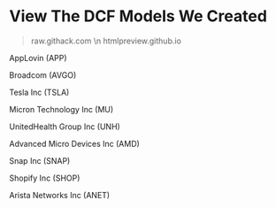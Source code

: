 # View The DCF Models We Created
> raw.githack.com \n
> htmlpreview.github.io

AppLovin (APP)

Broadcom (AVGO)

Tesla Inc (TSLA)

Micron Technology Inc (MU)

UnitedHealth Group Inc (UNH)

Advanced Micro Devices Inc (AMD)

Snap Inc (SNAP)

Shopify Inc (SHOP)

Arista Networks Inc (ANET)
